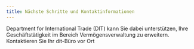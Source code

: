 ```yaml
---
title: Nächste Schritte und Kontaktinformationen
---
```


Department for International Trade (DIT) kann Sie dabei unterstützen, Ihre Geschäftstätigkeit im Bereich Vermögensverwaltung zu erweitern. Kontaktieren Sie Ihr dit-Büro vor Ort